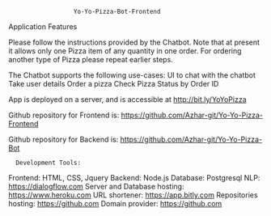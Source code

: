                       Yo-Yo-Pizza-Bot-Frontend
Application Features

Please follow the instructions provided by the Chatbot.
Note that at present it allows only one Pizza item of any quantity in one order. For ordering another type of Pizza please repeat earlier steps. 

The Chatbot supports the following use-cases:
 UI to chat with the chatbot
 Take user details
 Order a pizza
 Check Pizza Status by Order ID
 
App is deployed on a server, and is accessible at	http://bit.ly/YoYoPizza

Github repository for Frontend is: https://github.com/Azhar-git/Yo-Yo-Pizza-Frontend

Github repository for Backend is: https://github.com/Azhar-git/Yo-Yo-Pizza-Bot

      Development Tools:
Frontend: HTML, CSS, Jquery
Backend: Node.js
Database: Postgresql
NLP: https://dialogflow.com
Server and Database hosting: https://www.heroku.com
URL shortener: https://app.bitly.com
Repositories hosting: https://github.com
Domain provider: https://github.com

